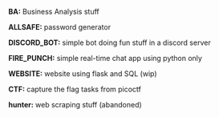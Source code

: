 **BA:**
Business Analysis stuff

**ALLSAFE:**
password generator

**DISCORD_BOT:**
simple bot doing fun stuff in a discord server

**FIRE_PUNCH:**
simple real-time chat app using python only

**WEBSITE:**
website using flask and SQL (wip)

**CTF:**
capture the flag tasks from picoctf

**hunter:**
web scraping stuff (abandoned)
